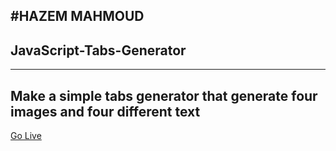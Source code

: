 #HAZEM MAHMOUD
---
## JavaScript-Tabs-Generator
---
Make a simple tabs generator that generate four images and four different text
---
[Go Live](https://main--storied-marshmallow-213702.netlify.app/)

